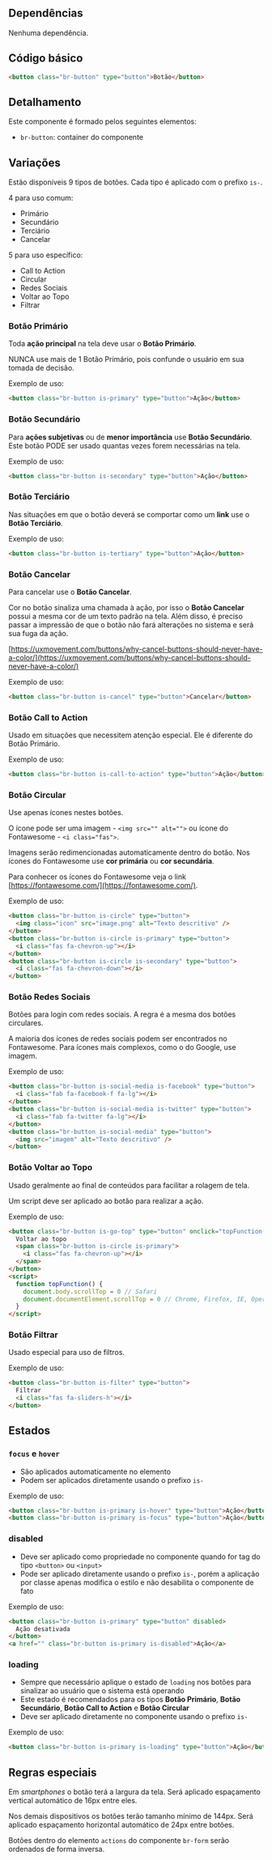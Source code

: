 ## Dependências

Nenhuma dependência.

## Código básico

```html
<button class="br-button" type="button">Botão</button>
```

## Detalhamento

Este componente é formado pelos seguintes elementos:

- `br-button`: container do componente

## Variações

Estão disponíveis 9 tipos de botões. Cada tipo é aplicado com o prefixo `is-`.

4 para uso comum:

- Primário
- Secundário
- Terciário
- Cancelar

5 para uso específico:

- Call to Action
- Circular
- Redes Sociais
- Voltar ao Topo
- Filtrar

### Botão Primário

Toda **ação principal** na tela deve usar o **Botão Primário**.

NUNCA use mais de 1 Botão Primário, pois confunde o usuário em sua tomada de decisão.

Exemplo de uso:

```html
<button class="br-button is-primary" type="button">Ação</button>
```

### Botão Secundário

Para **ações subjetivas** ou de **menor importância** use **Botão Secundário**. Este botão PODE ser usado quantas vezes forem necessárias na tela.

Exemplo de uso:

```html
<button class="br-button is-secondary" type="button">Ação</button>
```

### Botão Terciário

Nas situações em que o botão deverá se comportar como um **link** use o **Botão Terciário**.

Exemplo de uso:

```html
<button class="br-button is-tertiary" type="button">Ação</button>
```

### Botão Cancelar

Para cancelar use o **Botão Cancelar**.

Cor no botão sinaliza uma chamada à ação, por isso o **Botão Cancelar** possui a mesma cor de um texto padrão na tela. Além disso, é preciso passar a impressão de que o botão não fará alterações no sistema e será sua fuga da ação.

[https://uxmovement.com/buttons/why-cancel-buttons-should-never-have-a-color/](https://uxmovement.com/buttons/why-cancel-buttons-should-never-have-a-color/)

Exemplo de uso:

```html
<button class="br-button is-cancel" type="button">Cancelar</button>
```

### Botão Call to Action

Usado em situações que necessitem atenção especial. Ele é diferente do Botão Primário.

Exemplo de uso:

```html
<button class="br-button is-call-to-action" type="button">Ação</button>
```

### Botão Circular

Use apenas ícones nestes botões.

O ícone pode ser uma imagem - `<img src="" alt="">` ou ícone do Fontawesome - `<i class="fas">`.

Imagens serão redimencionadas automaticamente dentro do botão. Nos ícones do Fontawesome use **cor primária** ou **cor secundária**.

Para conhecer os ícones do Fontawesome veja o link [https://fontawesome.com/](https://fontawesome.com/).

Exemplo de uso:

```html
<button class="br-button is-circle" type="button">
  <img class="icon" src="image.png" alt="Texto descritivo" />
</button>
<button class="br-button is-circle is-primary" type="button">
  <i class="fas fa-chevron-up"></i>
</button>
<button class="br-button is-circle is-secondary" type="button">
  <i class="fas fa-chevron-down"></i>
</button>
```

### Botão Redes Sociais

Botões para login com redes sociais. A regra é a mesma dos botões circulares.

A maioria dos ícones de redes sociais podem ser encontrados no Fontawesome. Para ícones mais complexos, como o do Google, use imagem.

Exemplo de uso:

```html
<button class="br-button is-social-media is-facebook" type="button">
  <i class="fab fa-facebook-f fa-lg"></i>
</button>
<button class="br-button is-social-media is-twitter" type="button">
  <i class="fab fa-twitter fa-lg"></i>
</button>
<button class="br-button is-social-media" type="button">
  <img src="imagem" alt="Texto descritivo" />
</button>
```

### Botão Voltar ao Topo

Usado geralmente ao final de conteúdos para facilitar a rolagem de tela.

Um script deve ser aplicado ao botão para realizar a ação.

Exemplo de uso:

```html
<button class="br-button is-go-top" type="button" onclick="topFunction()">
  Voltar ao topo
  <span class="br-button is-circle is-primary">
    <i class="fas fa-chevron-up"></i>
  </span>
</button>
<script>
  function topFunction() {
    document.body.scrollTop = 0 // Safari
    document.documentElement.scrollTop = 0 // Chrome, Firefox, IE, Opera
  }
</script>
```

### Botão Filtrar

Usado especial para uso de filtros.

Exemplo de uso:

```html
<button class="br-button is-filter" type="button">
  Filtrar
  <i class="fas fa-sliders-h"></i>
</button>
```

## Estados

### `focus` e `hover`

- São aplicados automaticamente no elemento
- Podem ser aplicados diretamente usando o prefixo `is-`

Exemplo de uso:

```html
<button class="br-button is-primary is-hover" type="button">Ação</button>
<button class="br-button is-primary is-focus" type="button">Ação</button>
```

### disabled

- Deve ser aplicado como propriedade no componente quando for tag do tipo `<button>` ou `<input>`
- Pode ser aplicado diretamente usando o prefixo `is-`, porém a aplicação por classe apenas modifica o estilo e não desabilita o componente de fato

Exemplo de uso:

```html
<button class="br-button is-primary" type="button" disabled>
  Ação desativada
</button>
<a href="" class="br-button is-primary is-disabled">Ação</a>
```

### loading

- Sempre que necessário aplique o estado de `loading` nos botões para sinalizar ao usuário que o sistema está operando
- Este estado é recomendados para os tipos **Botão Primário**, **Botão Secundário**, **Botão Call to Action** e **Botão Circular**
- Deve ser aplicado diretamente no componente usando o prefixo `is-`

Exemplo de uso:

```html
<button class="br-button is-primary is-loading" type="button">Ação</button>
```

## Regras especiais

Em _smartphones_ o botão terá a largura da tela. Será aplicado espaçamento vertical automático de 16px entre eles.

Nos demais dispositivos os botões terão tamanho mínimo de 144px. Será aplicado espaçamento horizontal automático de 24px entre botões.

Botões dentro do elemento `actions` do componente `br-form` serão ordenados de forma inversa.
